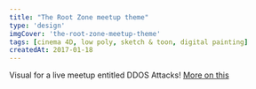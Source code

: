 ```yaml
---
title: "The Root Zone meetup theme"
type: 'design'
imgCover: 'the-root-zone-meetup-theme'
tags: [cinema 4D, low poly, sketch & toon, digital painting]
createdAt: 2017-01-18
---
```

Visual for a live meetup entitled DDOS Attacks! [More on this](https://www.gandi.net/news/en/2017-03-16/11103-the_root_zone_ddos_attacks/)
<!--more-->